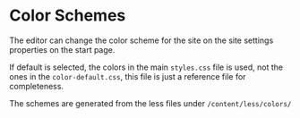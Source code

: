 ﻿# Color Schemes
The editor can change the color scheme for the site on the site settings properties on the start page.

If default is selected, the colors in the main `styles.css` file is used, not the ones in the `color-default.css`, this file is just a reference file for completeness. 

The schemes are generated from the less files under `/content/less/colors/`